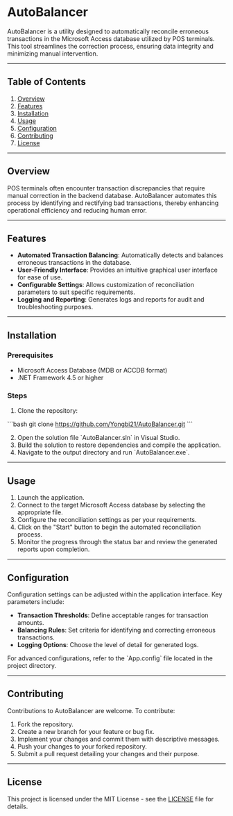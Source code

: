
# AutoBalancer

AutoBalancer is a utility designed to automatically reconcile erroneous transactions in the Microsoft Access database utilized by POS terminals. This tool streamlines the correction process, ensuring data integrity and minimizing manual intervention.

---

## Table of Contents

1. [Overview](#overview)
2. [Features](#features)
3. [Installation](#installation)
4. [Usage](#usage)
5. [Configuration](#configuration)
6. [Contributing](#contributing)
7. [License](#license)

---

## Overview

POS terminals often encounter transaction discrepancies that require manual correction in the backend database. AutoBalancer automates this process by identifying and rectifying bad transactions, thereby enhancing operational efficiency and reducing human error.

---

## Features

- **Automated Transaction Balancing**: Automatically detects and balances erroneous transactions in the database.
- **User-Friendly Interface**: Provides an intuitive graphical user interface for ease of use.
- **Configurable Settings**: Allows customization of reconciliation parameters to suit specific requirements.
- **Logging and Reporting**: Generates logs and reports for audit and troubleshooting purposes.

---

## Installation

### Prerequisites

- Microsoft Access Database (MDB or ACCDB format)
- .NET Framework 4.5 or higher

### Steps

1. Clone the repository:

\`\`\`bash
git clone https://github.com/Yongbi21/AutoBalancer.git
\`\`\`

2. Open the solution file \`AutoBalancer.sln\` in Visual Studio.
3. Build the solution to restore dependencies and compile the application.
4. Navigate to the output directory and run \`AutoBalancer.exe\`.

---

## Usage

1. Launch the application.
2. Connect to the target Microsoft Access database by selecting the appropriate file.
3. Configure the reconciliation settings as per your requirements.
4. Click on the "Start" button to begin the automated reconciliation process.
5. Monitor the progress through the status bar and review the generated reports upon completion.

---

## Configuration

Configuration settings can be adjusted within the application interface. Key parameters include:

- **Transaction Thresholds**: Define acceptable ranges for transaction amounts.
- **Balancing Rules**: Set criteria for identifying and correcting erroneous transactions.
- **Logging Options**: Choose the level of detail for generated logs.

For advanced configurations, refer to the \`App.config\` file located in the project directory.

---

## Contributing

Contributions to AutoBalancer are welcome. To contribute:

1. Fork the repository.
2. Create a new branch for your feature or bug fix.
3. Implement your changes and commit them with descriptive messages.
4. Push your changes to your forked repository.
5. Submit a pull request detailing your changes and their purpose.

---

## License

This project is licensed under the MIT License - see the [LICENSE](LICENSE) file for details.
